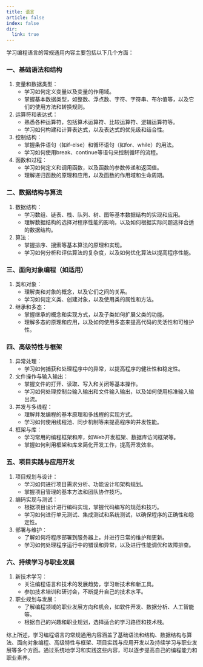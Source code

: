 ```yaml
---
title: 语言
article: false
index: false
dir:
  link: true
---
```


学习编程语言的常规通用内容主要包括以下几个方面：

### 一、基础语法和结构

1. 变量和数据类型：
   - 学习如何定义变量以及变量的作用域。
   - 掌握基本数据类型，如整数、浮点数、字符、字符串、布尔值等，以及它们的使用方法和转换规则。
2. 运算符和表达式：
   - 熟悉各种运算符，包括算术运算符、比较运算符、逻辑运算符等。
   - 学习如何构建和计算表达式，以及表达式的优先级和结合性。
3. 控制结构：
   - 掌握条件语句（如if-else）和循环语句（如for、while）的用法。
   - 学习如何使用break、continue等语句来控制循环的流程。
4. 函数和过程：
   - 学习如何定义和调用函数，以及函数的参数传递和返回值。
   - 理解递归函数的原理和应用，以及函数的作用域和生命周期。

### 二、数据结构与算法

1. 数据结构：
   - 学习数组、链表、栈、队列、树、图等基本数据结构的实现和应用。
   - 理解数据结构的选择对程序性能的影响，以及如何根据实际问题选择合适的数据结构。
2. 算法：
   - 掌握排序、搜索等基本算法的原理和实现。
   - 学习如何分析和评估算法的复杂度，以及如何优化算法以提高程序性能。

### 三、面向对象编程（如适用）

1. 类和对象：
   - 理解类和对象的概念，以及它们之间的关系。
   - 学习如何定义类、创建对象，以及使用类的属性和方法。
2. 继承和多态：
   - 掌握继承的概念和实现方式，以及子类如何扩展父类的功能。
   - 理解多态的原理和应用，以及如何使用多态来提高代码的灵活性和可维护性。

### 四、高级特性与框架

1. 异常处理：
   - 学习如何捕获和处理程序中的异常，以提高程序的健壮性和稳定性。
2. 文件操作与输入输出：
   - 掌握文件的打开、读取、写入和关闭等基本操作。
   - 学习如何处理控制台输入输出和文件输入输出，以及如何使用标准输入输出流。
3. 并发与多线程：
   - 理解并发编程的基本原理和多线程的实现方式。
   - 学习如何使用线程池、同步机制等来提高程序的并发性能。
4. 框架与库：
   - 学习常用的编程框架和库，如Web开发框架、数据库访问框架等。
   - 掌握如何利用框架和库来简化开发工作，提高开发效率。

### 五、项目实践与应用开发

1. 项目规划与设计：
   - 学习如何进行项目需求分析、功能设计和架构规划。
   - 掌握项目管理的基本方法和团队协作技巧。
2. 编码实现与测试：
   - 根据项目设计进行编码实现，掌握代码编写的规范和技巧。
   - 学习如何进行单元测试、集成测试和系统测试，以确保程序的正确性和稳定性。
3. 部署与维护：
   - 了解如何将程序部署到服务器上，并进行日常的维护和更新。
   - 学习如何处理程序运行中的错误和异常，以及进行性能调优和故障排查。

### 六、持续学习与职业发展

1. 新技术学习：
   - 关注编程语言和技术的发展趋势，学习新技术和新工具。
   - 参加技术培训和研讨会，不断提升自己的技术水平。
2. 职业规划与发展：
   - 了解编程领域的职业发展方向和机会，如软件开发、数据分析、人工智能等。
   - 根据自己的兴趣和职业规划，选择适合的学习路径和技术栈。

综上所述，学习编程语言的常规通用内容涵盖了基础语法和结构、数据结构与算法、面向对象编程、高级特性与框架、项目实践与应用开发以及持续学习与职业发展等多个方面。通过系统地学习和实践这些内容，可以逐步提高自己的编程能力和职业素养。
